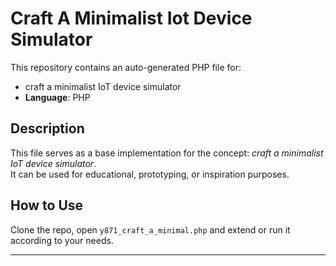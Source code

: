 # Craft A Minimalist Iot Device Simulator

This repository contains an auto-generated PHP file for:

- craft a minimalist IoT device simulator
- **Language**: PHP

## Description

This file serves as a base implementation for the concept: *craft a minimalist IoT device simulator*.  
It can be used for educational, prototyping, or inspiration purposes.

## How to Use

Clone the repo, open `y871_craft_a_minimal.php` and extend or run it according to your needs.

---


